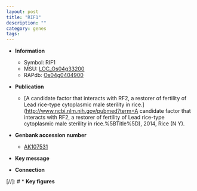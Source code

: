 ```yaml
---
layout: post
title: "RIF1"
description: ""
category: genes
tags: 
---
```


* **Information**  
    + Symbol: RIF1  
    + MSU: [LOC_Os04g33200](http://rice.uga.edu/cgi-bin/ORF_infopage.cgi?orf=LOC_Os04g33200)  
    + RAPdb: [Os04g0404900](http://rapdb.dna.affrc.go.jp/viewer/gbrowse_details/irgsp1?name=Os04g0404900)  

* **Publication**  
    + [A candidate factor that interacts with RF2, a restorer of fertility of Lead rice-type cytoplasmic male sterility in rice.](http://www.ncbi.nlm.nih.gov/pubmed?term=A candidate factor that interacts with RF2, a restorer of fertility of Lead rice-type cytoplasmic male sterility in rice.%5BTitle%5D), 2014, Rice (N Y).

* **Genbank accession number**  
    + [AK107531](http://www.ncbi.nlm.nih.gov/nuccore/AK107531)

* **Key message**  

* **Connection**  

[//]: # * **Key figures**  


